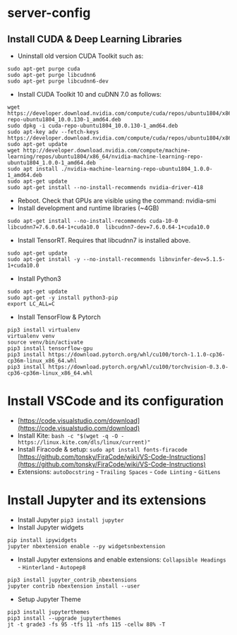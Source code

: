 
# server-config

## Install CUDA & Deep Learning Libraries

 - Uninstall old version CUDA Toolkit such as:
 ```
sudo apt-get purge cuda
sudo apt-get purge libcudnn6
sudo apt-get purge libcudnn6-dev
```
 - Install CUDA Toolkit 10 and cuDNN 7.0 as follows:
```
wget https://developer.download.nvidia.com/compute/cuda/repos/ubuntu1804/x86_64/cuda-repo-ubuntu1804_10.0.130-1_amd64.deb
sudo dpkg -i cuda-repo-ubuntu1804_10.0.130-1_amd64.deb
sudo apt-key adv --fetch-keys https://developer.download.nvidia.com/compute/cuda/repos/ubuntu1804/x86_64/7fa2af80.pub
sudo apt-get update
wget http://developer.download.nvidia.com/compute/machine-learning/repos/ubuntu1804/x86_64/nvidia-machine-learning-repo-ubuntu1804_1.0.0-1_amd64.deb
sudo apt install ./nvidia-machine-learning-repo-ubuntu1804_1.0.0-1_amd64.deb
sudo apt-get update
sudo apt-get install --no-install-recommends nvidia-driver-418
```
 - Reboot. Check that GPUs are visible using the command: nvidia-smi
 - Install development and runtime libraries (~4GB)
 ```
sudo apt-get install --no-install-recommends cuda-10-0  libcudnn7=7.6.0.64-1+cuda10.0  libcudnn7-dev=7.6.0.64-1+cuda10.0
```
 - Install TensorRT. Requires that libcudnn7 is installed above.
```
sudo apt-get update
sudo apt-get install -y --no-install-recommends libnvinfer-dev=5.1.5-1+cuda10.0
```
 - Install Python3
 ```
 sudo apt-get update
sudo apt-get -y install python3-pip
export LC_ALL=C
```
 - Install TensorFlow & Pytorch
 ```
pip3 install virtualenv
virtualenv venv
source venv/bin/activate
pip3 install tensorflow-gpu
pip3 install https://download.pytorch.org/whl/cu100/torch-1.1.0-cp36-cp36m-linux_x86_64.whl  
pip3 install https://download.pytorch.org/whl/cu100/torchvision-0.3.0-cp36-cp36m-linux_x86_64.whl
```

# Install VSCode and its configuration

 - [https://code.visualstudio.com/download](https://code.visualstudio.com/download)
 - Install Kite: 
 `bash -c "$(wget -q -O - https://linux.kite.com/dls/linux/current)"`
 - Install Firacode & setup:
 `sudo apt install fonts-firacode`
 [https://github.com/tonsky/FiraCode/wiki/VS-Code-Instructions](https://github.com/tonsky/FiraCode/wiki/VS-Code-Instructions)
 - Extensions: `autoDocstring` - `Trailing Spaces` - `Code Linting` - `GitLens`

# Install Jupyter and its extensions

 - Install Jupyter
 `pip3 install jupyter`
 - Install Jupyter widgets
 ```
 pip install ipywidgets
jupyter nbextension enable --py widgetsnbextension
```
 - Install Jupyter extensions and enable extensions: `Collapsible Headings`  - `Hinterland` - `Autopep8`
 ```
 pip3 install jupyter_contrib_nbextensions
 jupyter contrib nbextension install --user
 ```
 - Setup Jupyter Theme
 ```
pip3 install jupyterthemes
pip3 install --upgrade jupyterthemes
jt -t grade3 -fs 95 -tfs 11 -nfs 115 -cellw 88% -T
 ``` 
